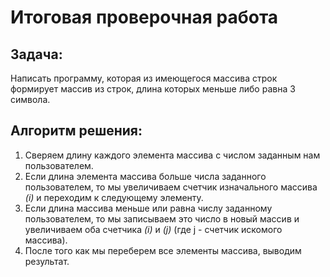 # **Итоговая проверочная работа**
## **Задача:**
Написать программу, которая из имеющегося массива строк формирует массив из строк, длина которых меньше либо равна 3 символа.


## **Алгоритм решения:**
1. Сверяем длину каждого элемента массива с числом заданным нам пользователем.
2. Если длина элемента массива больше числа заданного пользователем, то мы увеличиваем счетчик изначального массива *(i)* и переходим к следующему элементу.
3. Если длина массива меньше или равна числу заданному пользователем, то мы записываем это число в новый массив и увеличиваем оба счетчика *(i)* и *(j)* (где j - счетчик искомого массива).
4. После того как мы переберем все элементы массива, выводим результат.

